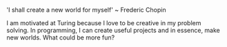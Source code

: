 'I shall create a new world for myself' ~ Frederic Chopin

I am motivated at Turing because I love to be creative in my problem solving. In programming, I can create useful projects and in essence, make new worlds. What could be more fun?
